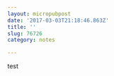 ```yaml
---
layout: micropubpost
date: '2017-03-03T21:18:46.863Z'
title: ''
slug: 76726
category: notes

---
```

test
